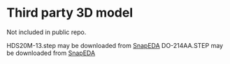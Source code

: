 # Third party 3D model

Not included in public repo.

HDS20M-13.step may be downloaded from [SnapEDA](https://www.snapeda.com/parts/HDS20M-13/Diodes%20Inc./view-part/)
DO-214AA.STEP may be downloaded from [SnapEDA](https://www.snapeda.com/parts/SS24/ON%20Semiconductor/view-part/)
